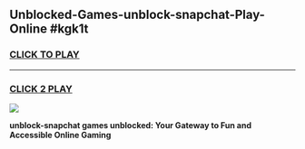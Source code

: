 
## Unblocked-Games-unblock-snapchat-Play-Online #kgk1t
<h3>
<a href="https://news.freeplayer.one?title=unblock-snapchat&ref=3">CLICK TO PLAY</a></h3>
<hr>

<h3>
<a href="https://news.freeplayer.one?title=unblock-snapchat&ref=3">CLICK 2 PLAY</a>
  
</h3>

<a href="https://news.freeplayer.one?title=unblock-snapchat&ref=3"><img src="https://clearcache.store/games.png"></a>


**unblock-snapchat games unblocked: Your Gateway to Fun and Accessible Online Gaming**
